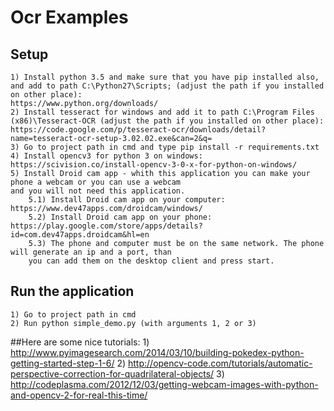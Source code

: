 # Ocr Examples

## Setup
    1) Install python 3.5 and make sure that you have pip installed also, and add to path C:\Python27\Scripts; (adjust the path if you installed on other place):
    https://www.python.org/downloads/
    2) Install tesseract for windows and add it to path C:\Program Files (x86)\Tesseract-OCR (adjust the path if you installed on other place):
    https://code.google.com/p/tesseract-ocr/downloads/detail?name=tesseract-ocr-setup-3.02.02.exe&can=2&q=
    3) Go to project path in cmd and type pip install -r requirements.txt
    4) Install opencv3 for python 3 on windows: https://scivision.co/install-opencv-3-0-x-for-python-on-windows/
    5) Install Droid cam app - whith this application you can make your phone a webcam or you can use a webcam
    and you will not need this application.
        5.1) Install Droid cam app on your computer: https://www.dev47apps.com/droidcam/windows/
        5.2) Install Droid cam app on your phone: https://play.google.com/store/apps/details?id=com.dev47apps.droidcam&hl=en
        5.3) The phone and computer must be on the same network. The phone will generate an ip and a port, than
        you can add them on the desktop client and press start.

## Run the application
    1) Go to project path in cmd
    2) Run python simple_demo.py (with arguments 1, 2 or 3)
    
##Here are some nice tutorials: 
    1) http://www.pyimagesearch.com/2014/03/10/building-pokedex-python-getting-started-step-1-6/
    2) http://opencv-code.com/tutorials/automatic-perspective-correction-for-quadrilateral-objects/
    3) http://codeplasma.com/2012/12/03/getting-webcam-images-with-python-and-opencv-2-for-real-this-time/